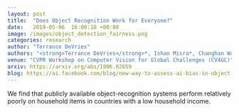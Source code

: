 ```yaml
---
layout: post
title:  "Does Object Recognition Work for Everyone?"
date:   2019-05-06  16:00:18 +00:00
image: /images/object_detection_fairness.png
categories: research
author: "Terrance DeVries"
authors: "<strong>Terrance DeVries</strong>*, Ishan Misra*, Changhan Wang*, Laurens van der Maaten"
venue: "CVPR Workshop on Computer Vision for Global Challenges (CV4GC)"
arxiv: https://arxiv.org/abs/1906.02659
blog: https://ai.facebook.com/blog/new-way-to-assess-ai-bias-in-object-recognition-systems
---
```

We find that publicly available object-recognition systems perform relatively poorly on household items in countries with a low household income.